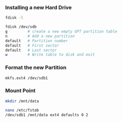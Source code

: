 ### Installing a new Hard Drive
```bash
fdisk -l
```
```bash
fdisk /dev/sdb
g         # create a new empty GPT partition table
n         # Add a new partition
default   # Partition number
default   # First sector
default   # Last sector
w         # Write table to disk and exit
```

### Format the new Partition
```bash
mkfs.ext4 /dev/sdb1
```

### Mount Point
```bash
mkdir /mnt/data
```
```bash
nano /etc/fstab
/dev/sdb1 /mnt/data ext4 defaults 0 2
```
